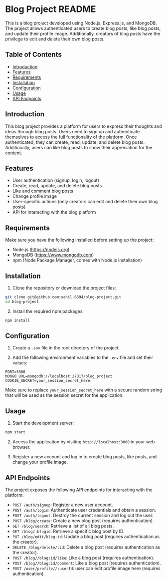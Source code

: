 # Blog Project README

This is a blog project developed using Node.js, Express.js, and MongoDB. The project allows authenticated users to create blog posts, like blog posts, and update their profile image. Additionally, creators of blog posts have the privilege to edit and delete their own blog posts.

## Table of Contents

- [Introduction](#introduction)
- [Features](#features)
- [Requirements](#requirements)
- [Installation](#installation)
- [Configuration](#configuration)
- [Usage](#usage)
- [API Endpoints](#api-endpoints)

## Introduction

This blog project provides a platform for users to express their thoughts and ideas through blog posts. Users need to sign up and authenticate themselves to access the full functionality of the platform. Once authenticated, they can create, read, update, and delete blog posts. Additionally, users can like blog posts to show their appreciation for the content.

## Features

- User authentication (signup, login, logout)
- Create, read, update, and delete blog posts
- Like and comment blog posts
- Change profile image
- User-specific actions (only creators can edit and delete their own blog posts)
- API for interacting with the blog platform

## Requirements

Make sure you have the following installed before setting up the project:

- Node.js (https://nodejs.org)
- MongoDB (https://www.mongodb.com)
- npm (Node Package Manager, comes with Node.js installation)

## Installation

1. Clone the repository or download the project files:

```bash
git clone git@github.com:sahil-6394/blog-project.git
cd blog-project
```

2. Install the required npm packages:

```bash
npm install
```

## Configuration

1. Create a `.env` file in the root directory of the project.

2. Add the following environment variables to the `.env` file and set their values:

```env
PORT=3000
MONGO_URL=mongodb://localhost:27017/blog_project
COOKIE_SECRET=your_session_secret_here
```

Make sure to replace `your_session_secret_here` with a secure random string that will be used as the session secret for the application.

## Usage

1. Start the development server:

```bash
npm start
```

2. Access the application by visiting `http://localhost:3000` in your web browser.

3. Register a new account and log in to create blog posts, like posts, and change your profile image.

## API Endpoints

The project exposes the following API endpoints for interacting with the platform:

- `POST /auth/signup`: Register a new user account.
- `POST /auth/login`: Authenticate user credentials and obtain a session.
- `POST /auth/logout`: Destroy the current session and log out the user.
- `POST /blog/create`: Create a new blog post (requires authentication).
- `GET /blog/search`: Retrieve a list of all blog posts.
- `GET /blog/:blogid`: Retrieve a specific blog post by ID.
- `PUT /blog/edit/blog:id`: Update a blog post (requires authentication as the creator).
- `DELETE /blog/delete/:id`: Delete a blog post (requires authentication as the creator).
- `POST /blog//blog:id/like`: Like a blog post (requires authentication).
- `POST /blog//blog:id/comment`: Like a blog post (requires authentication).
- `POST /user/profile//:userId`: user can edit profile image here  (requires authentication).